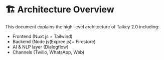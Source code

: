 # 🏗️ Architecture Overview

This document explains the high-level architecture of Talkey 2.0 including:
- Frontend (Nuxt js + Tailwind)
- Backend (Node js(Expree js)+ Firestore)
- AI & NLP layer (Dialogflow)
- Channels (Twilio, WhatsApp, Web)
